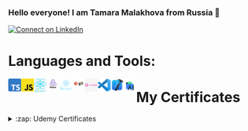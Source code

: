 ### Hello everyone! I am Tamara Malakhova from Russia 👋

[![Connect on LinkedIn](https://img.shields.io/badge/--linkedin?label=LinkedIn&logo=LinkedIn&style=social)](https://www.linkedin.com/in/tamara-malakhova/)

# Languages and Tools:


<img align="left" width="26px" src="https://github.com/TamaraMalakhova/TamaraMalakhova/blob/main/TS_logo.png" />
<img align="left" width="26px" src="https://github.com/TamaraMalakhova/TamaraMalakhova/blob/main/JS_logo.png" />
<img align="left" width="26px" src="https://github.com/TamaraMalakhova/TamaraMalakhova/blob/main/react_native_logo.png" />
<img align="left" width="26px" src="https://github.com/TamaraMalakhova/TamaraMalakhova/blob/main/redux_logo.png" />
<img align="left" width="26px" src="https://github.com/TamaraMalakhova/TamaraMalakhova/blob/main/react_logo.png" />
<img align="left" width="26px" src="https://github.com/TamaraMalakhova/TamaraMalakhova/blob/main/git_logo.png" />
<img align="left" width="26px" src="https://github.com/TamaraMalakhova/TamaraMalakhova/blob/main/graphQL_logo.png" />
<img align="left" width="26px" src="https://github.com/TamaraMalakhova/TamaraMalakhova/blob/main/vscode_logo.png" />
<img align="left" width="26px" src="https://github.com/TamaraMalakhova/TamaraMalakhova/blob/main/Xcode_logo.png" />
<img align="left" width="26px" src="https://github.com/TamaraMalakhova/TamaraMalakhova/blob/main/android_logo.png" />


# My Certificates

<details> <summary>:zap: Udemy Certificates </summary>

 [Certificate: React Native - The Practical Guide (33h)](https://github.com/TamaraMalakhova/TamaraMalakhova/blob/main/React_Native_certificate.jpeg)
<br>


</details>
<!--
**TamaraMalakhova/TamaraMalakhova** is a ✨ _special_ ✨ repository because its `README.md` (this file) appears on your GitHub profile.

Here are some ideas to get you started:

- 🔭 I’m currently working on ...
- 🌱 I’m currently learning ...
- 👯 I’m looking to collaborate on ...
- 🤔 I’m looking for help with ...
- 💬 Ask me about ...
- 📫 How to reach me: ...
- 😄 Pronouns: ...
- ⚡ Fun fact: ...
-->
